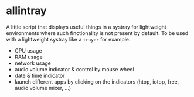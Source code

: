 # allintray
A little script that displays useful things in a systray 
for lightweight environments where such finctionality is not present by default.
To be used with a lightweight systray like a `trayer` for example.

- CPU usage
- RAM usage
- network usage
- audio volume indicator & control by mouse wheel
- date & time indicator
- launch different apps by clicking on the indicators (htop, iotop, free, audio volume mixer, ...)
